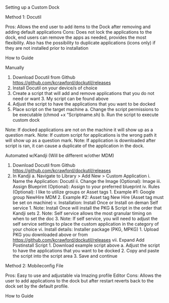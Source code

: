 Setting up a Custom Dock


Method 1: Docutil

Pros: Allows the end user to add items to the Dock after removing and adding default applications
Cons: Does not lock the applications to the dock, end users can remove the apps as needed, provides the most flexibility. Also has the possibility to duplicate applications (icons only) if they are not installed prior to installation

How to Guide

Manually

1. Download Docutil from Github https://github.com/kcrawford/dockutil/releases
2. Install Docutil on your device/s of choice
3. Create a script that will add and remove applications that you do not need or want
	3. My script can be found above
4. Adjust the script to have the applications that you want to be docked
5. Place script on the target machine
	a. Change the script permissions to be executable (chmod +x “Scriptname.sh)
	b. Run the script to execute custom dock

Note: If docked applications are not on the machine it will show up as a question mark.
Note: If custom script for applications is the wrong path it will show up as a question mark.
Note: If application is downloaded after script is ran, it can cause a duplicate of the application in the dock.

Automated w/Kandji (Will be different w/other MDM)

1. Download Docutil from Github https://github.com/kcrawford/dockutil/releases
2. In Kandji
	a. Navigate to Library > Add New > Custom Application
		i. Name the Application: Docutil
		ii. Change the Image (Optional): Image
		iii. Assign Blueprint (Optional): Assign to your preferred blueprint
		iv. Rules (Optional): I like to utilize groups or Asset tags
			1. Example #1: Google group NewHire MDM
			2. Example #2: Asset tag New Hire (Asset tag must be set on machine)
		v. Installation: Install Once or Install on deman Self service
			1. Note: Install Once will install the PKG & Script in the order that Kandji sets
			2. Note: Self service allows the most granular timing on when to set the doc
			3. Note: If self service, you will need to adjust the self service settings to place the custom application in the category of your choice
		vi. Install details: Installer package (PKG, MPKG)
			1. Upload PKG you downloaded above or from https://github.com/kcrawford/dockutil/releases
		vii. Expand Add Postinstall Script
			1. Download example script above
				a. Adjust the script to have the applications that you want to be docked
			2. Copy and paste the script into the script area
			3. Save and continue

Method 2: Mobileconfig File

Pros: Easy to use and adjustable via Imazing profile Editor
Cons: Allows the user to add applications to the dock but after restart reverts back to the dock set by the default profile.

How to Guide
